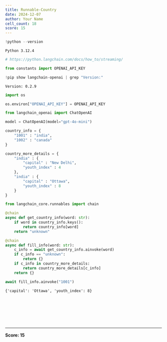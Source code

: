 ```yaml
---
title: Runnable-Country
date: 2024-12-07
author: Your Name
cell_count: 18
score: 15
---
```


```python
!python --version
```

    Python 3.12.4



```python
# https://python.langchain.com/docs/how_to/streaming/
```


```python
from constants import OPENAI_API_KEY
```


```python
!pip show langchain-openai | grep "Version:"
```

    Version: 0.2.9



```python
import os
```


```python
os.environ["OPENAI_API_KEY"] = OPENAI_API_KEY
```


```python
from langchain_openai import ChatOpenAI

model = ChatOpenAI(model="gpt-4o-mini")
```


```python
country_info = {
    "1001" : "india",
    "1002" : "canada"
}
```


```python
country_more_details = {
    "india" : {
        "capital" : "New Delhi",
		"youth_index" : 4
    },
    "india" : {
        "capital" : "Ottawa",
		"youth_index" : 8
    }
}
```


```python
from langchain_core.runnables import chain

@chain
async def get_country_info(word: str):
    if word in country_info.keys():
        return country_info[word]
    return "unknown"

@chain
async def fill_info(word: str):
    c_info = await get_country_info.ainvoke(word)
    if c_info == "unknown":
        return {}
    if c_info in country_more_details:
        return country_more_details[c_info]
    return {}
```


```python
await fill_info.ainvoke("1001")
```




    {'capital': 'Ottawa', 'youth_index': 8}




```python

```


```python

```


```python

```


```python

```


```python

```


```python

```


```python

```


---
**Score: 15**